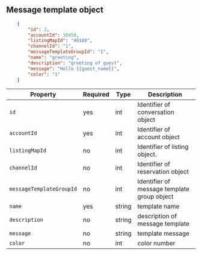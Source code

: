 ## Message template object

```json
    {
        "id": 2,
        "accountId": 10450,
        "listingMapId": "40160",
        "channelId": "1",
        "messageTemplateGroupId": "1",
        "name": "greeting",
        "description": "greeting of guest",
        "message": "Hello {{guest_name}}",
        "color": "1"
    }
```

Property | Required | Type | Description
-------- | -------- | ---- | ----------- 
`id` | yes | int | Identifier of conversation object
`accountId` | yes | int | Identifier of account object
`listingMapId` | no | int | Identifier of listing object.
`channelId` | no | int | Identifier of reservation object
`messageTemplateGroupId` | no | int | Identifier of message template group object
`name` | yes | string | template name
`description` | no | string | description of message template
`message` | no | string | template message
`color` | no | int | color number 